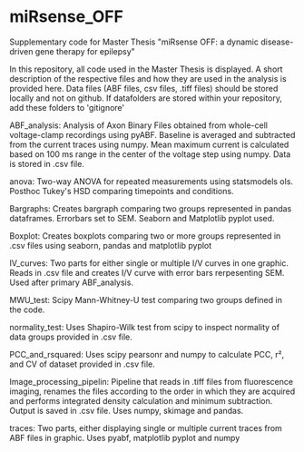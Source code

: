 # miRsense_OFF
Supplementary code for Master Thesis "miRsense OFF: a dynamic disease-driven gene therapy for epilepsy"

In this repository, all code used in the Master Thesis is displayed. A short description of the respective files and how they are used in the analysis is provided here. Data files (ABF files, csv files, .tiff files) should be stored locally and not on github. If datafolders are stored within your repository, add these folders to 'gitignore' 

ABF_analysis:
Analysis of Axon Binary Files obtained from whole-cell voltage-clamp recordings using pyABF. Baseline is averaged and subtracted from the current traces using numpy. Mean maximum current is calculated based on 100 ms range in the center of the voltage step using numpy. Data is stored in .csv file. 

anova:
Two-way ANOVA for repeated measurements using statsmodels ols. Posthoc Tukey's HSD comparing timepoints and conditions.

Bargraphs:
Creates bargraph comparing two groups represented in pandas dataframes. Errorbars set to SEM. Seaborn and Matplotlib pyplot used. 

Boxplot:
Creates boxplots comparing two or more groups represented in .csv files using seaborn, pandas and matplotlib pyplot

IV_curves:
Two parts for either single or multiple I/V curves in one graphic. Reads in .csv file and creates I/V curve with error bars rerpesenting SEM. Used after primary ABF_analysis.

MWU_test:
Scipy Mann-Whitney-U test comparing two groups defined in the code. 

normality_test:
Uses Shapiro-Wilk test from scipy to inspect normality of data groups provided in .csv file. 

PCC_and_rsquared:
Uses scipy pearsonr and numpy to calculate PCC, r², and CV of dataset provided in .csv file. 

Image_processing_pipelin:
Pipeline that reads in .tiff files from fluorescence imaging, renames the files according to the order in which they are acquired and performs integrated density calculation and minimum subtraction. Output is saved in .csv file. Uses numpy, skimage and pandas. 

traces:
Two parts, either displaying single or multiple current traces from ABF files in graphic. Uses pyabf, matplotlib pyplot and numpy
